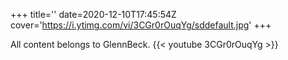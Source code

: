 +++
title=''
date=2020-12-10T17:45:54Z
cover='https://i.ytimg.com/vi/3CGr0rOuqYg/sddefault.jpg'
+++

All content belongs to GlennBeck.
{{< youtube 3CGr0rOuqYg >}}
